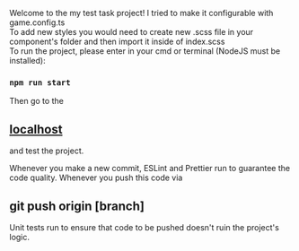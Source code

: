 Welcome to the my test task project! I tried to make it configurable with game.config.ts<br />
To add new styles you would need to create new .scss file in your component's folder and then import it inside of index.scss<br/>
To run the project, please enter in your cmd or terminal (NodeJS must be installed):

### `npm run start`

Then go to the

## <a href="http://localhost:3000">localhost</a>

and test the project.
<br/>

Whenever you make a new commit, ESLint and Prettier run to guarantee the code quality. Whenever you push this code via <br/>

## git push origin [branch]

Unit tests run to ensure that code to be pushed doesn't ruin the project's logic.
